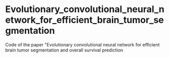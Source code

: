 # Evolutionary_convolutional_neural_network_for_efficient_brain_tumor_segmentation
Code of the paper "Evolutionary convolutional neural network for efficient brain tumor segmentation and overall survival prediction
